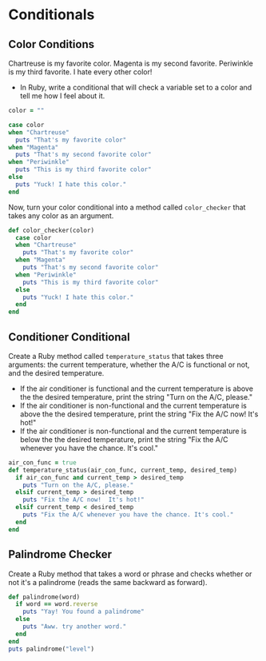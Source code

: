 # Conditionals

## Color Conditions

Chartreuse is my favorite color. Magenta is my second favorite. Periwinkle is my third favorite. I hate every other color!
* In Ruby, write a conditional that will check a variable set to a color and tell me how I feel about it.

```ruby
color = ""

case color
when "Chartreuse"
  puts "That's my favorite color"
when "Magenta"
  puts "That's my second favorite color"
when "Periwinkle"
  puts "This is my third favorite color"
else
  puts "Yuck! I hate this color."
end
```

Now, turn your color conditional into a method called `color_checker` that takes any color as an argument.

```ruby
def color_checker(color)
  case color
  when "Chartreuse"
    puts "That's my favorite color"
  when "Magenta"
    puts "That's my second favorite color"
  when "Periwinkle"
    puts "This is my third favorite color"
  else
    puts "Yuck! I hate this color."
  end
end
```

## Conditioner Conditional
Create a Ruby method called `temperature_status` that takes three arguments: the current temperature, whether the A/C is functional or not, and the desired temperature.

  - If the air conditioner is functional and the current temperature is above the the desired temperature, print the string "Turn on the A/C, please."
  - If the air conditioner is non-functional and the current temperature is above the the desired temperature, print the string "Fix the A/C now!  It's hot!"
  - If the air conditioner is non-functional and the current temperature is below the the desired temperature, print the string "Fix the A/C whenever you have the chance. It's cool."

```ruby
air_con_func = true
def temperature_status(air_con_func, current_temp, desired_temp)
  if air_con_func and current_temp > desired_temp
    puts "Turn on the A/C, please."
  elsif current_temp > desired_temp
    puts "Fix the A/C now!  It's hot!"
  elsif current_temp < desired_temp
    puts "Fix the A/C whenever you have the chance. It's cool."
  end
end
```

## Palindrome Checker

Create a Ruby method that takes a word or phrase and checks whether or not it's a palindrome (reads the same backward as forward).

```ruby
def palindrome(word)
  if word == word.reverse
    puts "Yay! You found a palindrome"
  else
    puts "Aww. try another word."
  end
end
puts palindrome("level")
```
